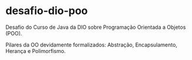 # desafio-dio-poo

Desafio do Curso de Java da DIO sobre Programação Orientada a Objetos (POO).

Pilares da OO devidamente formalizados: Abstração, Encapsulamento, Herança e Polimorfismo.
